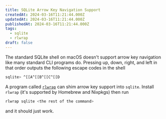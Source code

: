 ```yaml
---
title: SQLite Arrow Key Navigation Support
createdAt: 2024-03-16T11:21:44.000Z
updatedAt: 2024-03-16T11:21:44.000Z
publishedAt: 2024-03-16T11:21:44.000Z
tags:
  - sqlite
  - rlwrap
draft: false
---
```


The standard SQLite shell on macOS doesn't support arrow key navigation like many standard CLI programs do.
Pressing up, down, right, and left in that order outputs the following escape codes in the shell

```sh
sqlite> ^[[A^[[B^[[C^[[D
```

A program called [`rlwrap`](https://github.com/hanslub42/rlwrap) can shim arrow key support into `sqlite`.
Install `rlwrap` (it's supported by Homebrew and Nixpkgs) then run

```sh
rlwrap sqlite <the rest of the command>
```

and it should just work.
